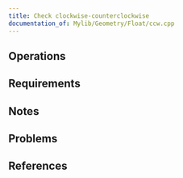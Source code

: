 ```yaml
---
title: Check clockwise-counterclockwise
documentation_of: Mylib/Geometry/Float/ccw.cpp
---
```


## Operations

## Requirements

## Notes

## Problems

## References
